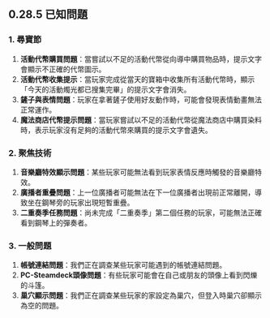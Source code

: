 ## 0.28.5 已知問題

### 1. 尋寶節
1. **活動代幣購買問題**：當嘗試以不足的活動代幣從向導中購買物品時，提示文字會顯示不正確的代幣圖示。
2. **活動代幣收集提示**：當玩家完成從當天的寶箱中收集所有活動代幣時，顯示「今天的活動燭光都已搜集完畢」的提示文字會消失。
3. **鏟子與表情問題**：玩家在拿著鏟子使用好友動作時，可能會發現表情動畫無法正常運作。
4. **魔法商店代幣提示問題**：當玩家嘗試以不足的活動代幣從魔法商店中購買染料時，表示玩家沒有足夠的活動代幣來購買的提示文字會遺失。

### 2. 聚焦技術
1. **音樂廳特效顯示問題**：某些玩家可能無法看到玩家表情反應時觸發的音樂廳特效。
2. **廣播者重疊問題**：上一位廣播者可能無法在下一位廣播者出現前正常離開，導致坐在鋼琴旁的玩家出現短暫重疊。
3. **二重奏季任務問題**：尚未完成「二重奏季」第二個任務的玩家，可能無法正確看到鋼琴上的彈奏者。

### 3. 一般問題
1. **帳號連結問題**：我們正在調查某些玩家可能遇到的帳號連結問題。
2. **PC-Steamdeck頭像問題**：有些玩家可能會在自己或朋友的頭像上看到閃爍的斗篷。
3. **巢穴顯示問題**：我們正在調查某些玩家的家設定為巢穴，但登入時巢穴卻顯示為空的問題。
